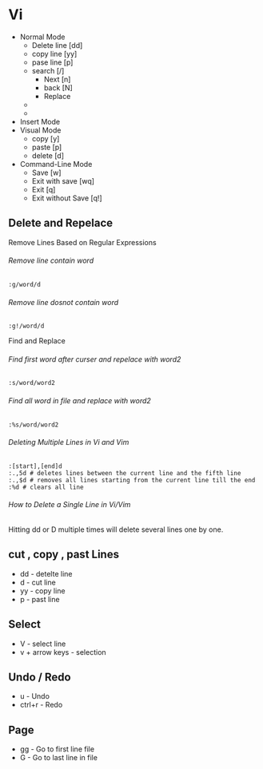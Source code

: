 
# Vi 
- Normal Mode
   * Delete line    [dd]
   * copy   line    [yy]
   * pase   line    [p]
   * search [/]
      + Next  [n]
      + back  [N]
      + Replace
   * 
   * 
- Insert Mode
- Visual Mode
   * copy     [y]
   * paste    [p]
   * delete   [d]
- Command-Line Mode
   * Save              [w] 
   * Exit with save    [wq] 
   * Exit              [q] 
   * Exit without Save [q!] 






## Delete and Repelace
Remove Lines Based on Regular Expressions 
###### Remove line contain word
```
:g/word/d
```
###### Remove line dosnot contain word
```
:g!/word/d
```
Find and Replace
###### Find first word after curser and repelace with word2
```
:s/word/word2
```
###### Find all word in file and replace with word2
```
:%s/word/word2
```


######  Deleting Multiple Lines in Vi and Vim 

```
:[start],[end]d
:.,5d # deletes lines between the current line and the fifth line
:.,$d # removes all lines starting from the current line till the end
:%d # clears all line
```
######  How to Delete a Single Line in Vi/Vim 
Hitting dd or D multiple times will delete several lines one by one.

## cut , copy , past Lines

* dd - detelte line
* d  - cut line
* yy - copy line
* p  - past line

## Select
 * V - select line
 * v + arrow keys - selection
   
## Undo / Redo 
* u  - Undo
* ctrl+r - Redo

## Page 
* gg - Go to first line file
* G  - Go to last line in file

